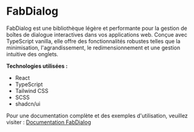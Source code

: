 # FabDialog

FabDialog est une bibliothèque légère et performante pour la gestion de boîtes de dialogue interactives dans vos applications web. Conçue avec TypeScript vanilla, elle offre des fonctionnalités robustes telles que la minimisation, l'agrandissement, le redimensionnement et une gestion intuitive des onglets.

**Technologies utilisées :**
- React
- TypeScript
- Tailwind CSS
- SCSS
- shadcn/ui

Pour une documentation complète et des exemples d'utilisation, veuillez visiter :
[Documentation FabDialog](https://fabdialog.vercel.app)
